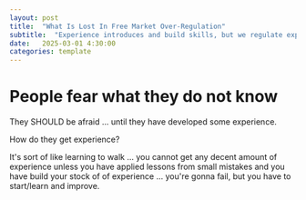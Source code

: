 ```yaml
---
layout: post
title:  "What Is Lost In Free Market Over-Regulation"
subtitle:  "Experience introduces and build skills, but we regulate experience out of the reach of voters"
date:   2025-03-01 4:30:00
categories: template
---
```



# People fear what they do not know

They SHOULD be afraid ... until they have developed some experience.

How do they get experience?

It's sort of like learning to walk ... you cannot get any decent amount of experience unless you have applied lessons from small mistakes and you have build your stock of of experience ... you're gonna fail, but you have to start/learn and improve.
